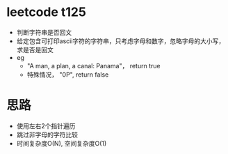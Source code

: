 # leetcode t125
- 判断字符串是否回文
- 给定包含可打印ascii字符的字符串，只考虑字母和数字，忽略字母的大小写，求是否是回文
- eg
    - "A man, a plan, a canal: Panama"， return true
    - 特殊情况， "0P", return false

# 思路
- 使用左右2个指针遍历
- 跳过非字母的字符比较
- 时间复杂度O(N), 空间复杂度O(1)